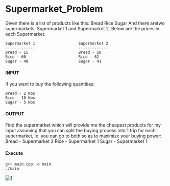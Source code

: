 # Supermarket_Problem

Given there is a list of products like this:
	Bread
	Rice
	Sugar
And there aretwo supermarkets: Supermarket 1 and Supermarket 2. Below are the prices in each Supermarket.

	Supermarket 1					Supermarket 2
	-------------					-------------
	Bread - 15						Bread - 10
	Rice - 60						Rice - 62
	Sugar - 40						Sugar - 41
	
#### INPUT
If you want to buy the following quantities:

	Bread - 2 Nos
	Rice - 10 Nos
	Sugar - 5 Nos
	
#### OUTPUT
Find the supermarket which will provide me the cheapest products for my input assuming that you can split the buying process into 1 trip for each supermarket, ie. you can go to both so as to maximize your buying power:
	Bread - Supermarket 2
	Rice - Supermarket 1
	Sugar - Supermarket 1
	
#### Execute
	g++ main.cpp -o main
	./main
	
![1](https://user-images.githubusercontent.com/50991324/62614385-ebf45700-b928-11e9-9ab1-4b200bbc8fac.png)
